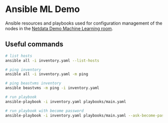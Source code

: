 # Ansible ML Demo

Ansible resources and playbooks used for configuration management of the nodes in the [Netdata Demo Machine Learning room](https://app.netdata.cloud/spaces/netdata-demo/rooms/machine-learning/overview). 

## Useful commands

```bash
# list hosts
ansible all -i inventory.yaml --list-hosts
```

```bash
# ping inventory
ansible all -i inventory.yaml -m ping
```

```bash
# ping beastvms inventory
ansible beastvms -m ping -i inventory.yaml
```

```bash
# run playbook
ansible-playbook -i inventory.yaml playbooks/main.yaml

# run playbook with become password
ansible-playbook -i inventory.yaml playbooks/main.yaml --ask-become-pass
```
